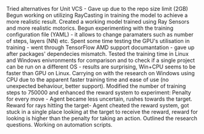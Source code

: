 Tried alternatives for Unit VCS - Gave up due to the repo size limit (2GB)
Begun working on utilizing RayCasting in training the model to achieve a more realistic result.
Created a working model trained using Ray Sensors and more realistic motorics.
Begun experimenting with the training configuration file (YAML) - it allows to change paramaters such as number of steps, layers (NN) etc.
Spent some time testing the GPU's utilisation in training - went through TensorFlow AMD support documantation - gave up after packages' dependecies mismatch.
Tested the training time in Linux and Windows enivronments for comparison and to check if a single project can be run on a different OS - results are surprising, Win+CPU seems to be faster than GPU on Linux.
Carrying on with the research on Windows using CPU due to the apparent faster training time and ease of use (no unexpected behaviour, better support).
Modified the number of training steps to 750000 and enhanced the reward system to experiment:
	Penalty for every move - Agent became less uncertain, rushes towards the target.
	Reward for rays hitting the target- Agent cheated the reward system, got stuck in a single place looking at the target to receive the reward, reward for looking is higher than the penalty for taking an action.
Outlined the research questions.
Working on automation scripts.